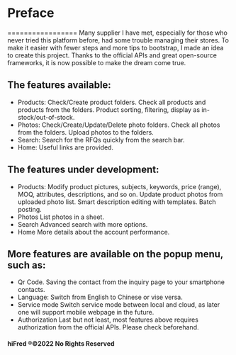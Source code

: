 # Preface
=================
Many supplier I have met, especially for those who never tried this platform before, had some trouble managing their stores.
To make it easier with fewer steps and more tips to bootstrap, I made an idea to create this project.
Thanks to the official APIs and great open-source frameworks, it is now possible to make the dream come true.

## The features available:
- Products:
    Check/Create product folders.
    Check all products and products from the folders.
    Product sorting, filtering, display as in-stock/out-of-stock.
- Photos:
    Check/Create/Update/Delete photo folders.
    Check all photos from the folders.
    Upload photos to the folders.
- Search:
    Search for the RFQs quickly from the search bar.
- Home:
    Useful links are provided.

## The features under development:
- Products:
    Modify product pictures, subjects, keywords, price (range), MOQ, attributes, descriptions, and so on.
    Update product photos from uploaded photo list.
    Smart description editing with templates.
    Batch posting.
- Photos
    List photos in a sheet.
- Search
    Advanced search with more options.
- Home
    More details about the account performance.

## More features are available on the popup menu, such as:
- Qr Code.
    Saving the contact from the inquiry page to your smartphone contacts.
- Language:
    Switch from English to Chinese or vise versa.
- Service mode
    Switch service mode between local and cloud, as later one will support mobile webpage in the future.
- Authorization
    Last but not least, most features above requires authorization from the official APIs. Please check beforehand.

#### hiFred ®©2022 No Rights Reserved